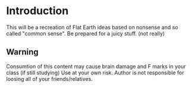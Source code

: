 # Introduction
This will be a recreation of Flat Earth ideas based on nonsense and so called "common sense".
Be prepared for a juicy stuff. (not really)

## Warning
Consumtion of this content may cause brain damage and F marks in your class (if still studying)
Use at your own risk.
Author is not responsible for loosing all of your friends/relatives.
